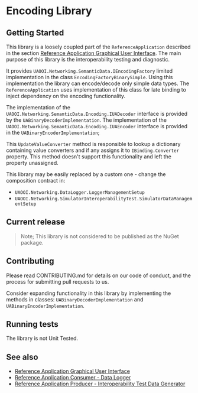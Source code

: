 ﻿# Encoding Library

## Getting Started
This library is a loosely coupled part of the `ReferenceApplication` described in the section [Reference Application Graphical User Interface](../ReferenceApplication/README.MD). The main purpose of this library is the interoperability testing and diagnostic. 

It provides `UAOOI.Networking.SemanticData.IEncodingFactory` limited implementation in the class `EncodingFactoryBinarySimple`.  Using this implementation the library can encode/decode only simple data types. The `ReferenceApplication` uses implementation of this class for late binding to inject dependency on the encoding functionality.  

The implementation of the `UAOOI.Networking.SemanticData.Encoding.IUADecoder` interface is provided by the `UABinaryDecoderImplementation`. The implementation of the `UAOOI.Networking.SemanticData.Encoding.IUAEncoder` interface is provided in the `UABinaryEncoderImplementation`;

This `UpdateValueConverter` method is responsible to lookup a dictionary containing value converters and if any assigns it to `IBinding.Converter` property. This method doesn't support this functionality and left the property unassigned.

This library may be easily replaced by a custom one - change the composition contract in:

- `UAOOI.Networking.DataLogger.LoggerManagementSetup`
- `UAOOI.Networking.SimulatorInteroperabilityTest.SimulatorDataManagementSetup`

## Current release

> Note; This library is not considered to be published as the NuGet package.

## Contributing

Please read CONTRIBUTING.md for details on our code of conduct, and the process for submitting pull requests to us.

Consider expanding functionality in this library by implementing the methods in classes: `UABinaryDecoderImplementation` and `UABinaryEncoderImplementation`. 

## Running tests

The library is not Unit Tested.

## See also

* [Reference Application Graphical User Interface](../ReferenceApplication/README.MD)
* [Reference Application Consumer - Data Logger](../DataLogger/README.md)
* [Reference Application Producer - Interoperability Test Data Generator](../SimulatorInteroperabilityTest/README.md)






